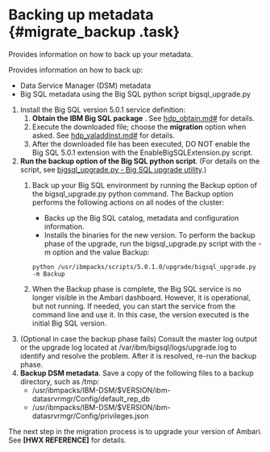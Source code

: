 # Backing up metadata {#migrate_backup .task}

Provides information on how to back up your metadata.

Provides information on how to back up:

-   Data Service Manager \(DSM\) metadata
-   Big SQL metadata using the Big SQL python script bigsql\_upgrade.py

1.  Install the Big SQL version 5.0.1 service definition:
    1.  **Obtain the IBM Big SQL package** . See [hdp\_obtain.md\#](hdp_obtain.md#) for details.
    2.  Execute the downloaded file; choose the **migration** option when asked. See [hdp\_valaddinst.md\#](hdp_valaddinst.md#) for details.
    3.  After the downloaded file has been executed, DO NOT enable the Big SQL 5.0.1 extension with the EnableBigSQLExtension.py script.
2.  **Run the backup option of the Big SQL python script**. \(For details on the script, see [bigsql\_upgrade.py - Big SQL upgrade utility](upgrade_bigsql_py.md#).\)
    1.  Back up your Big SQL environment by running the Backup option of the bigsql\_upgrade.py python command. The Backup option performs the following actions on all nodes of the cluster:

        -   Backs up the Big SQL catalog, metadata and configuration information.
        -   Installs the binaries for the new version.
        To perform the backup phase of the upgrade, run the bigsql\_upgrade.py script with the -m option and the value Backup:

        ```
        python /usr/ibmpacks/scripts/5.0.1.0/upgrade/bigsql_upgrade.py -m Backup
        ```

    2.  When the Backup phase is complete, the Big SQL service is no longer visible in the Ambari dashboard. However, it is operational, but not running. If needed, you can start the service from the command line and use it. In this case, the version executed is the initial Big SQL version.
3.  \(Optional in case the backup phase fails\) Consult the master log output or the upgrade log located at /var/ibm/bigsql/logs/upgrade.log to identify and resolve the problem. After it is resolved, re-run the backup phase.
4.  **Backup DSM metadata**. Save a copy of the following files to a backup directory, such as /tmp:
    -   /usr/ibmpacks/IBM-DSM/$VERSION/ibm-datasrvrmgr/Config/default\_rep\_db
    -   /usr/ibmpacks/IBM-DSM/$VERSION/ibm-datasrvrmgr/Config/privileges.json

The next step in the migration process is to upgrade your version of Ambari. See **\[HWX REFERENCE\]** for details.

